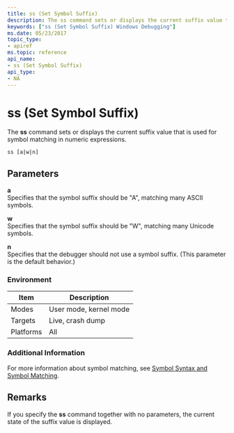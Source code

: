 ```yaml
---
title: ss (Set Symbol Suffix)
description: The ss command sets or displays the current suffix value that is used for symbol matching in numeric expressions.
keywords: ["ss (Set Symbol Suffix) Windows Debugging"]
ms.date: 05/23/2017
topic_type:
- apiref
ms.topic: reference
api_name:
- ss (Set Symbol Suffix)
api_type:
- NA
---
```


# ss (Set Symbol Suffix)


The **ss** command sets or displays the current suffix value that is used for symbol matching in numeric expressions.

```dbgcmd
ss [a|w|n] 
```

## <span id="ddk_cmd_set_symbol_suffix_dbg"></span><span id="DDK_CMD_SET_SYMBOL_SUFFIX_DBG"></span>Parameters


<span id="_______a______"></span><span id="_______A______"></span> **a**   
Specifies that the symbol suffix should be "A", matching many ASCII symbols.

<span id="_______w______"></span><span id="_______W______"></span> **w**   
Specifies that the symbol suffix should be "W", matching many Unicode symbols.

<span id="_______n______"></span><span id="_______N______"></span> **n**   
Specifies that the debugger should not use a symbol suffix. (This parameter is the default behavior.)

### Environment

|  Item  | Description          |
|--------|----------------------|
|Modes   |User mode, kernel mode|
|Targets |Live, crash dump      |
|Platforms|All                  |

 

### Additional Information

For more information about symbol matching, see [Symbol Syntax and Symbol Matching](symbol-syntax-and-symbol-matching.md).

## Remarks

If you specify the **ss** command together with no parameters, the current state of the suffix value is displayed.

 

 





